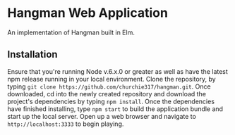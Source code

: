 # Hangman Web Application

An implementation of Hangman built in Elm.  

## Installation

Ensure that you're running Node v.6.x.0 or greater as well as have the latest npm release running in your local environment. Clone the repository, by typing `git clone https://github.com/churchie317/hangman.git`. Once downloaded, cd into the newly created repository and download the project's dependencies by typing `npm install`. Once the dependencies have finished installing, type `npm start` to build the application bundle and start up the local server. Open up a web browser and navigate to `http://localhost:3333` to begin playing.
